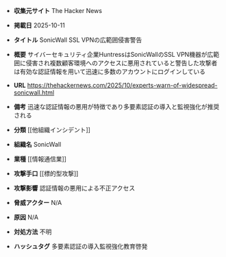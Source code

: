 - **収集元サイト**
The Hacker News

- **掲載日**
2025-10-11

- **タイトル**
SonicWall SSL VPNの広範囲侵害警告

- **概要**
サイバーセキュリティ企業HuntressはSonicWallのSSL VPN機器が広範囲に侵害され複数顧客環境へのアクセスに悪用されていると警告した攻撃者は有効な認証情報を用いて迅速に多数のアカウントにログインしている

- **URL**
https://thehackernews.com/2025/10/experts-warn-of-widespread-sonicwall.html

- **備考**
迅速な認証情報の悪用が特徴であり多要素認証の導入と監視強化が推奨される

- **分類**
[[他組織インシデント]]

- **組織名**
SonicWall

- **業種**
[[情報通信業]]

- **攻撃手口**
[[標的型攻撃]]

- **攻撃影響**
認証情報の悪用による不正アクセス

- **脅威アクター**
N/A

- **原因**
N/A

- **対処方法**
不明

- **ハッシュタグ**
多要素認証の導入監視強化教育啓発
